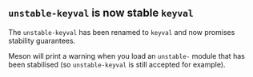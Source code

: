 ## `unstable-keyval` is now stable `keyval`

The `unstable-keyval` has been renamed to `keyval` and now promises stability
guarantees.

Meson will print a warning when you load an `unstable-` module that has been
stabilised (so `unstable-keyval` is still accepted for example).
